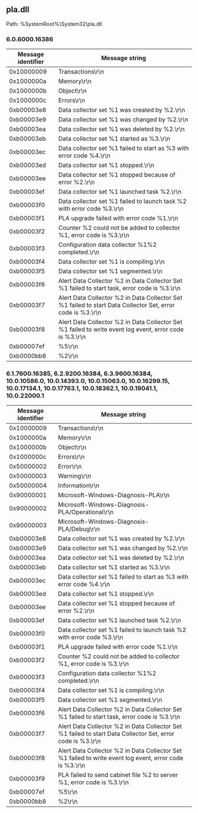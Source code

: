 ## pla.dll

Path: %SystemRoot%\System32\pla.dll

### 6.0.6000.16386

Message identifier | Message string
--- | ---
0x10000009 | Transactions\r\n
0x1000000a | Memory\r\n
0x1000000b | Object\r\n
0x1000000c | Errors\r\n
0xb00003e8 | Data collector set %1 was created by %2.\r\n
0xb00003e9 | Data collector set %1 was changed by %2.\r\n
0xb00003ea | Data collector set %1 was deleted by %2.\r\n
0xb00003eb | Data collector set %1 started as %3.\r\n
0xb00003ec | Data collector set %1 failed to start as %3 with error code %4.\r\n
0xb00003ed | Data collector set %1 stopped.\r\n
0xb00003ee | Data collector set %1 stopped because of error %2.\r\n
0xb00003ef | Data collector set %1 launched task %2.\r\n
0xb00003f0 | Data collector set %1 failed to launch task %2 with error code %3.\r\n
0xb00003f1 | PLA upgrade failed with error code %1.\r\n
0xb00003f2 | Counter %2 could not be added to collector %1, error code is %3.\r\n
0xb00003f3 | Configuration data collector %1\%2 completed.\r\n
0xb00003f4 | Data collector set %1 is compiling.\r\n
0xb00003f5 | Data collector set %1 segmented.\r\n
0xb00003f6 | Alert Data Collector %2 in Data Collector Set %1 failed to start task, error code is %3.\r\n
0xb00003f7 | Alert Data Collector %2 in Data Collector Set %1 failed to start Data Collector Set, error code is %3.\r\n
0xb00003f8 | Alert Data Collector %2 in Data Collector Set %1 failed to write event log event, error code is %3.\r\n
0xb00007ef | %5\r\n
0xb0000bb8 | %2\r\n

### 6.1.7600.16385, 6.2.9200.16384, 6.3.9600.16384, 10.0.10586.0, 10.0.14393.0, 10.0.15063.0, 10.0.16299.15, 10.0.17134.1, 10.0.17763.1, 10.0.18362.1, 10.0.19041.1, 10.0.22000.1

Message identifier | Message string
--- | ---
0x10000009 | Transactions\r\n
0x1000000a | Memory\r\n
0x1000000b | Object\r\n
0x1000000c | Errors\r\n
0x50000002 | Error\r\n
0x50000003 | Warning\r\n
0x50000004 | Information\r\n
0x90000001 | Microsoft-Windows-Diagnosis-PLA\r\n
0x90000002 | Microsoft-Windows-Diagnosis-PLA/Operational\r\n
0x90000003 | Microsoft-Windows-Diagnosis-PLA/Debug\r\n
0xb00003e8 | Data collector set %1 was created by %2.\r\n
0xb00003e9 | Data collector set %1 was changed by %2.\r\n
0xb00003ea | Data collector set %1 was deleted by %2.\r\n
0xb00003eb | Data collector set %1 started as %3.\r\n
0xb00003ec | Data collector set %1 failed to start as %3 with error code %4.\r\n
0xb00003ed | Data collector set %1 stopped.\r\n
0xb00003ee | Data collector set %1 stopped because of error %2.\r\n
0xb00003ef | Data collector set %1 launched task %2.\r\n
0xb00003f0 | Data collector set %1 failed to launch task %2 with error code %3.\r\n
0xb00003f1 | PLA upgrade failed with error code %1.\r\n
0xb00003f2 | Counter %2 could not be added to collector %1, error code is %3.\r\n
0xb00003f3 | Configuration data collector %1\%2 completed.\r\n
0xb00003f4 | Data collector set %1 is compiling.\r\n
0xb00003f5 | Data collector set %1 segmented.\r\n
0xb00003f6 | Alert Data Collector %2 in Data Collector Set %1 failed to start task, error code is %3.\r\n
0xb00003f7 | Alert Data Collector %2 in Data Collector Set %1 failed to start Data Collector Set, error code is %3.\r\n
0xb00003f8 | Alert Data Collector %2 in Data Collector Set %1 failed to write event log event, error code is %3.\r\n
0xb00003f9 | PLA failed to send cabinet file %2 to server %1, error code is %3.\r\n
0xb00007ef | %5\r\n
0xb0000bb8 | %2\r\n
